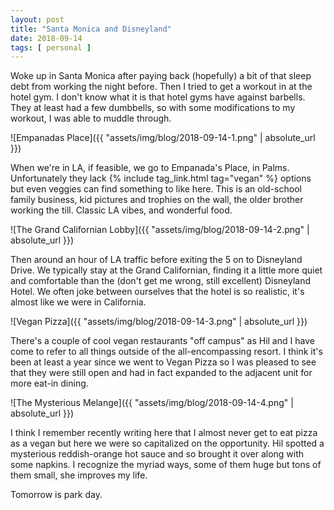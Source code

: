 ```yaml
---
layout: post
title: "Santa Monica and Disneyland"
date: 2018-09-14
tags: [ personal ]
---
```


Woke up in Santa Monica after paying back (hopefully) a bit of that sleep debt
from working the night before. Then I tried to get a workout in at the hotel
gym. I don't know what it is that hotel gyms have against barbells. They at
least had a few dumbbells, so with some modifications to my workout, I was
able to muddle through.

![Empanadas Place]({{ "assets/img/blog/2018-09-14-1.png" | absolute_url }})

When we're in LA, if feasible, we go to Empanada's Place, in Palms.
Unfortunately they lack {% include tag_link.html tag="vegan" %} options but
even veggies can find something to like here. This is an old-school family
business, kid pictures and trophies on the wall, the older brother working the
till. Classic LA vibes, and wonderful food.

![The Grand Californian Lobby]({{ "assets/img/blog/2018-09-14-2.png" | absolute_url }})

Then around an hour of LA traffic before exiting the 5 on to Disneyland Drive.
We typically stay at the Grand Californian, finding it a little more quiet and
comfortable than the (don't get me wrong, still excellent) Disneyland Hotel. We
often joke between ourselves that the hotel is so realistic, it's almost like we
were in California.

![Vegan Pizza]({{ "assets/img/blog/2018-09-14-3.png" | absolute_url }})

There's a couple of cool vegan restaurants "off campus" as Hil and I have come
to refer to all things outside of the all-encompassing resort. I think it's been
at least a year since we went to Vegan Pizza so I was pleased to see that they
were still open and had in fact expanded to the adjacent unit for more eat-in
dining.

![The Mysterious Melange]({{ "assets/img/blog/2018-09-14-4.png" | absolute_url }})

I think I remember recently writing here that I almost never get to eat pizza
as a vegan but here we were so capitalized on the opportunity. Hil spotted
a mysterious reddish-orange hot sauce and so brought it over along with some
napkins. I recognize the myriad ways, some of them huge but tons of them small,
she improves my life.

Tomorrow is park day.

